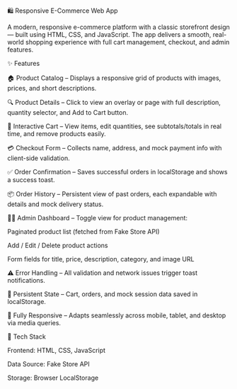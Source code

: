 🛍️ Responsive E-Commerce Web App

A modern, responsive e-commerce platform with a classic storefront design — built using HTML, CSS, and JavaScript. The app delivers a smooth, real-world shopping experience with full cart management, checkout, and admin features.

✨ Features

🏠 Product Catalog – Displays a responsive grid of products with images, prices, and short descriptions.

🔍 Product Details – Click to view an overlay or page with full description, quantity selector, and Add to Cart button.

🛒 Interactive Cart – View items, edit quantities, see subtotals/totals in real time, and remove products easily.

💳 Checkout Form – Collects name, address, and mock payment info with client-side validation.

✅ Order Confirmation – Saves successful orders in localStorage and shows a success toast.

📦 Order History – Persistent view of past orders, each expandable with details and mock delivery status.

🧑‍💼 Admin Dashboard – Toggle view for product management:

Paginated product list (fetched from Fake Store API)

Add / Edit / Delete product actions

Form fields for title, price, description, category, and image URL

⚠️ Error Handling – All validation and network issues trigger toast notifications.

💾 Persistent State – Cart, orders, and mock session data saved in localStorage.

📱 Fully Responsive – Adapts seamlessly across mobile, tablet, and desktop via media queries.

🧩 Tech Stack

Frontend: HTML, CSS, JavaScript

Data Source: Fake Store API

Storage: Browser LocalStorage
